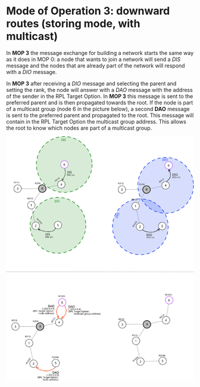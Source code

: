 # Mode of Operation 3: downward routes (storing mode, with multicast)

In **MOP 3** the message exchange for building a network starts the same way as it does in MOP 0: 
a node that wants to join a network will send a *DIS* message and the nodes that are already 
part of the network will respond with a *DIO* message.

In **MOP 3** after receiving a *DIO* message and selecting the parent and setting the rank, 
the node will answer with a *DAO* message with the address of the sender in the RPL Target Option. In **MOP 3** this message is sent to the preferred parent and is then propagated towards the root. If the node is part of a multicast group (node 6 in the picture below), a second **DAO** message is sent to the preferred parent and propagated to the root. This message will contain in the RPL Target Option the multicast group address. This allows the root to know which nodes are part of a multicast group. 

![Empty RPL network](assets/rpl_mop_3/rpl_mop3_1.svg)